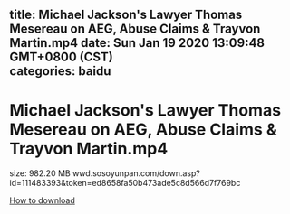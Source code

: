 
title: Michael Jackson's Lawyer Thomas Mesereau on AEG, Abuse Claims & Trayvon Martin.mp4
date: Sun Jan 19 2020 13:09:48 GMT+0800 (CST)    
categories: baidu
---

# Michael Jackson's Lawyer Thomas Mesereau on AEG, Abuse Claims & Trayvon Martin.mp4
size: 982.20 MB
 wwd.sosoyunpan.com/down.asp?id=111483393&token=ed8658fa50b473ade5c8d566d7f769bc
 

[How to download](https://bpcam.bemobtrk.com/go/2ceec3aa-1ca2-46d6-b9ff-aaa5c184517c?jno=362)